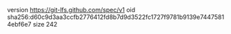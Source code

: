 version https://git-lfs.github.com/spec/v1
oid sha256:d60c9d3aa3ccfb2776412fd8b7d9d3522fc1727f9781b9139e74475814ebf6e7
size 242
